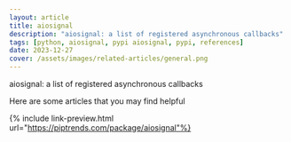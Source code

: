 ```yaml
---
layout: article
title: aiosignal
description: "aiosignal: a list of registered asynchronous callbacks"
tags: [python, aiosignal, pypi aiosignal, pypi, references]
date: 2023-12-27
cover: /assets/images/related-articles/general.png
---
```


aiosignal: a list of registered asynchronous callbacks

Here are some articles that you may find helpful

{% include link-preview.html url="https://piptrends.com/package/aiosignal"%}